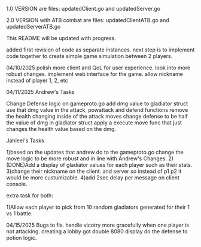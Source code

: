 1.0 VERSION are files: updatedClient.go and updatedServer.go

2.0 VERSION with ATB combat are files: updatedClientATB.go and updatedServerATB.go


This README will be updated with progress.

added first revision of code as separate instances. next step is to implement code together to create simple game simulation between 2 players.

04/10/2025
polish more client and QoL for user experience. look into more robust changes.
implement web interface for the game.
allow nickname instead of player 1, 2, etc

04/11/2025
Andrew's Tasks

Change Defense logic on gameproto.go
add dmg value to gladiator struct
use that dmg value in the attack, powattack and defend functions
remove the health changing inside of the attack moves
change defense to be half the value of dmg in gladiator struct
apply a execute move func that just changes the health value based on the dmg.


Jahleel's Tasks

1)based on the updates that andrew do to the gameproto.go
change the move logic to be more robust and in line with Andrew's Changes.
2)(DONE)Add a display of gladiator values for each player such as their stats.
3)change their nickname on the client. and server so instead of p1 p2 it would be more custumizable.
4)add 2sec delay per message on client console.

extra task for both:

1)Allow each player to pick from 10 random gladiators generated for their 1 vs 1 battle.

04/15/2025
Bugs to fix. handle vicotry more gracefully when one player is not attacking.
creating a lobby got double 8080 display
do the defense to potion logic.
